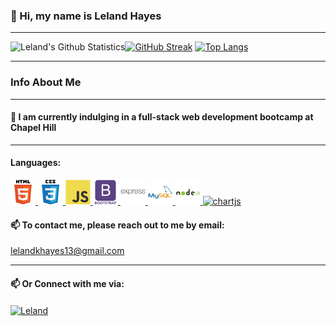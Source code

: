 <h3> 👋  Hi, my name is Leland Hayes </h3>
<hr>
<a href="https://github.com/ilelandhayes">
  <img align="left" src="https://github-readme-stats.vercel.app/api?username=ilelandhayes&line_height=27&count_private=false&title_color=FFFF00&text_color=c9cacc&icon_color=57A6FF&bg_color=000000&border_color=c9cacc" alt="Leland's Github Statistics"/>
</a>

[![GitHub Streak](https://github-readme-streak-stats.herokuapp.com/?user=ilelandhayes&theme=highcontrast)](https://git.io/streak-stats)     [![Top Langs](https://github-readme-stats.vercel.app/api/top-langs/?username=ilelandhayes&theme=highcontrast)](https://github.com/ilelandhayes/github-readme-stats)

<hr>

### Info About Me
<hr>
<h4> 🧠  I am currently indulging in a full-stack web development bootcamp at Chapel Hill </h4>
<hr>
<h4 align="left"> Languages: </h4> <a href="https://www.w3.org/html/" target="_blank"> <img src="https://raw.githubusercontent.com/devicons/devicon/master/icons/html5/html5-original-wordmark.svg" alt="html5" width="40" height="40"/> </a> <a href="https://www.w3schools.com/css/" target="_blank"> <img src="https://raw.githubusercontent.com/devicons/devicon/master/icons/css3/css3-original-wordmark.svg" alt="css3" width="40" height="40"/> </a> <a href="https://developer.mozilla.org/en-US/docs/Web/JavaScript" target="_blank"> <img src="https://raw.githubusercontent.com/devicons/devicon/master/icons/javascript/javascript-original.svg" alt="javascript" width="40" height="40"/> </a> <a href="https://getbootstrap.com" target="_blank"> <img src="https://raw.githubusercontent.com/devicons/devicon/master/icons/bootstrap/bootstrap-plain-wordmark.svg" alt="bootstrap" width="40" height="40"/> </a> <a href="https://expressjs.com" target="_blank"> <img src="https://raw.githubusercontent.com/devicons/devicon/master/icons/express/express-original-wordmark.svg" alt="express" width="40" height="40"/> </a> <a href="https://www.mysql.com/" target="_blank"> <img src="https://raw.githubusercontent.com/devicons/devicon/master/icons/mysql/mysql-original-wordmark.svg" alt="mysql" width="40" height="40"/> </a> <a href="https://nodejs.org" target="_blank"> <img src="https://raw.githubusercontent.com/devicons/devicon/master/icons/nodejs/nodejs-original-wordmark.svg" alt="nodejs" width="40" height="40"/> </a> <a href="https://www.chartjs.org" target="_blank"> <img src="https://www.chartjs.org/media/logo-title.svg" alt="chartjs" width="40" height="40"/> </a>

<h4 align="left"> 📫  To contact me, please reach out to me by email: </h4> <a href="mailto:lelandkhayes13@gmail.com"> lelandkhayes13@gmail.com </a>
<hr>
<h4 align="left"> 📫  Or Connect with me via: </h4> <p align="left"> <a href="https://linkedin.com/in/leland--744918175hayes" target="blank"><img align="center"       src="https://raw.githubusercontent.com/rahuldkjain/github-profile-readme-generator/master/src/images/icons/Social/linked-in-alt.svg" alt="Leland" height="30"   width="40" /></a>
